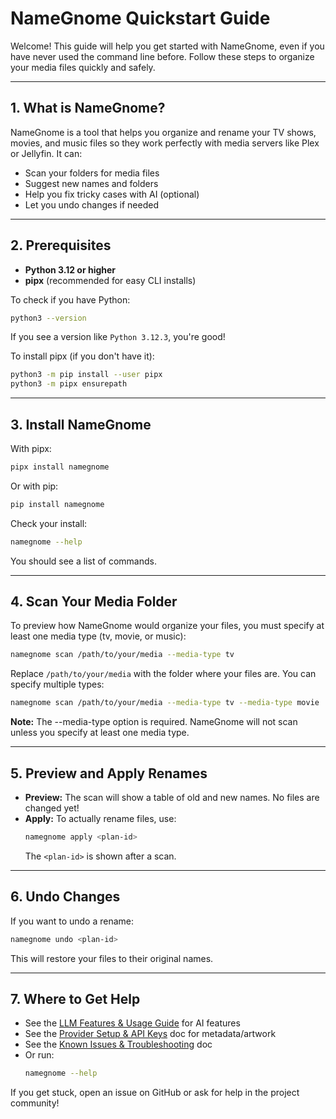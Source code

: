 # NameGnome Quickstart Guide

Welcome! This guide will help you get started with NameGnome, even if you have
never used the command line before. Follow these steps to organize your media
files quickly and safely.

---

## 1. What is NameGnome?

NameGnome is a tool that helps you organize and rename your TV shows, movies,
and music files so they work perfectly with media servers like Plex or Jellyfin.
It can:
- Scan your folders for media files
- Suggest new names and folders
- Help you fix tricky cases with AI (optional)
- Let you undo changes if needed

---

## 2. Prerequisites

- **Python 3.12 or higher**
- **pipx** (recommended for easy CLI installs)

To check if you have Python:
```sh
python3 --version
```
If you see a version like `Python 3.12.3`, you're good!

To install pipx (if you don't have it):
```sh
python3 -m pip install --user pipx
python3 -m pipx ensurepath
```

---

## 3. Install NameGnome

With pipx:
```sh
pipx install namegnome
```
Or with pip:
```sh
pip install namegnome
```

Check your install:
```sh
namegnome --help
```
You should see a list of commands.

---

## 4. Scan Your Media Folder

To preview how NameGnome would organize your files, you must specify at least one media type (tv, movie, or music):
```sh
namegnome scan /path/to/your/media --media-type tv
```
Replace `/path/to/your/media` with the folder where your files are. You can specify multiple types:
```sh
namegnome scan /path/to/your/media --media-type tv --media-type movie
```
**Note:** The --media-type option is required. NameGnome will not scan unless you specify at least one media type.

---

## 5. Preview and Apply Renames

- **Preview:** The scan will show a table of old and new names. No files are
  changed yet!
- **Apply:** To actually rename files, use:
  ```sh
  namegnome apply <plan-id>
  ```
  The `<plan-id>` is shown after a scan.

---

## 6. Undo Changes

If you want to undo a rename:
```sh
namegnome undo <plan-id>
```
This will restore your files to their original names.

---

## 7. Where to Get Help

- See the [LLM Features & Usage Guide](llm.md) for AI features
- See the [Provider Setup & API Keys](providers.md) doc for metadata/artwork
- See the [Known Issues & Troubleshooting](KNOWN_ISSUES.md) doc
- Or run:
  ```sh
  namegnome --help
  ```

If you get stuck, open an issue on GitHub or ask for help in the project
community! 